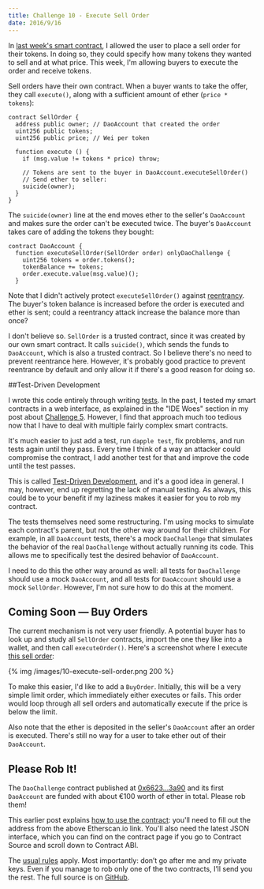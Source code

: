 ```yaml
---
title: Challenge 10 - Execute Sell Order
date: 2016/9/16
---
```


In [last week's smart contract](https://dao-challenge.herokuapp.com/2016/09/10/challenge-9/), I allowed the user to place a sell order for their tokens. In doing so, they could specify how many tokens they wanted to sell and at what price. This week, I'm allowing buyers to execute the order and receive tokens.

<!-- more -->

Sell orders have their own contract. When a buyer wants to take the offer, they call `execute()`, along with a sufficient amount of ether (`price * tokens`):

	contract SellOrder {
	  address public owner; // DaoAccount that created the order
	  uint256 public tokens;
	  uint256 public price; // Wei per token

      function execute () {
        if (msg.value != tokens * price) throw;

        // Tokens are sent to the buyer in DaoAccount.executeSellOrder()
        // Send ether to seller:
        suicide(owner);
      }
	}

The `suicide(owner)` line at the end moves ether to the seller's `DaoAccount` and makes sure the order can't be executed twice. The buyer's `DaoAccount` takes care of adding the tokens they bought:

	contract DaoAccount {
	  function executeSellOrder(SellOrder order) onlyDaoChallenge {
        uint256 tokens = order.tokens();
        tokenBalance += tokens;
        order.execute.value(msg.value)();
      }

Note that I didn't actively protect `executeSellOrder()` against [reentrancy](http://hackingdistributed.com/2016/07/13/reentrancy-woes/). The buyer's token balance is increased before the order is executed and ether is sent; could a reentrancy attack increase the balance more than once? 

I don't believe so. `SellOrder` is a trusted contract, since it was created by our own smart contract. It calls `suicide()`, which sends the funds to `DaoAccount`, which is also a trusted contract. So I believe there's no need to prevent reentrance here. However, it's probably good practice to prevent reentrance by default and only allow it if there's a good reason for doing so.

##Test-Driven Development

I wrote this code entirely through writing [tests](https://github.com/Sjors/dao-challenge/commit/131e7b84fd6e9e42d689800043937042f0eafce9#diff-08bfad511235c02b409ff759af38fea8). In the past, I tested my smart contracts in a web interface, as explained in the "IDE Woes" section in my post about [Challenge 5](https://medium.com/@dao.challenge/challenge-4-segregate-user-funds-986001587fae#.5hga47ua2). However, I find that approach much too tedious now that I have to deal with multiple fairly complex smart contracts.

It's much easier to just add a test, run `dapple test`, fix problems, and run tests again until they pass. Every time I think of a way an attacker could compromise the contract, I add another test for that and improve the code until the test passes.

This is called [Test-Driven Development](https://en.wikipedia.org/wiki/Test-driven_development), and it's a good idea in general. I may, however, end up regretting the lack of manual testing. As always, this could be to your benefit if my laziness makes it easier for you to rob my contract.

The tests themselves need some restructuring. I'm using mocks to simulate each contract's parent, but not the other way around for their children. For example, in all `DaoAccount` tests, there's a mock `DaoChallenge` that simulates the behavior of the real `DaoChallenge` without actually running its code. This allows me to specifically test the desired behavior of `DaoAccount`.

I need to do this the other way around as well: all tests for `DaoChallenge` should use a mock `DaoAccount`, and all tests for `DaoAccount` should use a mock `SellOrder`. However, I'm not sure how to do this at the moment.

## Coming Soon — Buy Orders
The current mechanism is not very user friendly. A potential buyer has to look up and study all `SellOrder` contracts, import the one they like into a wallet, and then call `executeOrder()`. Here's a screenshot where I execute [this sell order](https://etherscan.io/address/0x44af2557e7578b00cf4254976b4c82ae0bc668e8#internaltx):

{% img /images/10-execute-sell-order.png 200 %}

To make this easier, I'd like to add a `BuyOrder`. Initially, this will be a very simple limit order, which immediately either executes or fails. This order would loop through all sell orders and automatically execute if the price is below the limit.

Also note that the ether is deposited in the seller's `DaoAccount` after an order is executed. There's still no way for a user to take ether out of their `DaoAccount`.

## Please Rob It!

The `DaoChallenge` contract published at [0x6623...3a90](https://etherscan.io/address/0x66230ca3603e071c942f9c1c8824be91c91f3a90) and its first `DaoAccount` are funded with about €100 worth of ether in total. Please rob them!

This earlier post explains [how to use the contract](https://medium.com/@dao.challenge/challenge-5-segregated-funds-usability-6e749badb24d#.hy9rb52lu): you'll need to fill out the address from the above Etherscan.io link. You'll also need the latest JSON interface, which you can find on the contract page if you go to Contract Source and scroll down to Contract ABI.

The [usual rules](https://medium.com/@dao.challenge/challenge-1-296cb5dab68f) apply. Most importantly: don’t go after me and my private keys. Even if you manage to rob only one of the two contracts, I’ll send you the rest. The full source is on [GitHub](https://github.com/Sjors/dao-challenge/tree/challenge-10).
